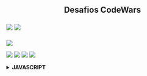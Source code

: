 <h2 align="center">Desafios CodeWars <!--📚-->
<p align="left"><Img src="https://img.shields.io/badge/javascript-%23323330.svg?style=for-the-badge&logo=javascript&logoColor=%23F7DF1E"/>
                <Img src="https://img.shields.io/badge/python-3670A0?style=for-the-badge&logo=python&logoColor=ffdd54"/></h2></p>

<p align="left">
  <a href="https://www.codewars.com/users/Eri%20Fran%C3%A7a/completed"> 
    <img src="https://www.codewars.com/users/Eri%20Fran%C3%A7a/badges/large" /> 
  </a>

  <p align="left">
  <img src="https://img.shields.io/github/repo-size/EriFranca/Desafios-CodeWars" /> 
  <img src="https://img.shields.io/tokei/lines/github/EriFranca/Desafios-CodeWars" /> 
  <img src="https://img.shields.io/github/languages/count/EriFranca/Desafios-CodeWars" /> 
  <img src="https://img.shields.io/github/languages/top/EriFranca/Desafios-CodeWars" /> 
</p>

<!-- JavaScript -->

<details>
    <summary><STRONG>JAVASCRIPT</STRONG></summary>
    <br />
        <!-- Introdução a Programação -->
        <table border=5>
            <tr>
                <th colspan="4">Kata 7 em Javascript</th>
            </tr>
            <tr>
                <th colspan="4"></th>
            </tr>
            <tr>
                <th>Kata</th>
                <th>Desafio</th>
                <th>Solução</th>
            </tr>
            <tr>
                <td>Exes and Ohs</td>
                <td><a href="https://www.codewars.com/kata/55908aad6620c066bc00002a/train/javascript">Desafio</a></td>
                <td><a href="https://github.com/EriFranca/Desafios-CodeWars/blob/main/JAVASCRIPT/KATA%2007/Exes%20and%20Ohs/solu%C3%A7%C3%A3o.js">Código</a></td>
            </tr>
            <tr>
                <td>Highest and Lowest</td>
                <td><a href="https://www.codewars.com/kata/554b4ac871d6813a03000035/train/javascript">Desafio</a></td> 
                <td><a href="https://github.com/EriFranca/Desafios-CodeWars/blob/main/JAVASCRIPT/KATA%2007/Highest%20and%20Lowest/solu%C3%A7%C3%A3o.js">Código</a></td>              
            </tr>
            <tr>
                <td>Shortest Word</td>
                <td><a href="https://www.codewars.com/kata/57cebe1dc6fdc20c57000ac9/train/javascript">Desafio</a></td> 
                <td><a href="https://github.com/EriFranca/Desafios-CodeWars/blob/main/JAVASCRIPT/KATA%2007/Shortest%20Word/solu%C3%A7%C3%A3o.js">Código</a></td>              
            </tr>
        </table>
       
</details>

